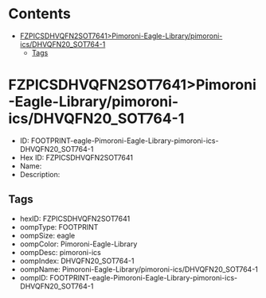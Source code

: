 



Contents
========

* [FZPICSDHVQFN2SOT7641>Pimoroni-Eagle-Library/pimoroni-ics/DHVQFN20_SOT764-1](#fzpicsdhvqfn2sot7641pimoroni-eagle-librarypimoroni-icsdhvqfn20_sot764-1)
	* [Tags](#tags)

# FZPICSDHVQFN2SOT7641>Pimoroni-Eagle-Library/pimoroni-ics/DHVQFN20_SOT764-1

- ID: FOOTPRINT-eagle-Pimoroni-Eagle-Library-pimoroni-ics-DHVQFN20_SOT764-1
- Hex ID: FZPICSDHVQFN2SOT7641
- Name: 
- Description: 

## Tags

- hexID: FZPICSDHVQFN2SOT7641
- oompType: FOOTPRINT
- oompSize: eagle
- oompColor: Pimoroni-Eagle-Library
- oompDesc: pimoroni-ics
- oompIndex: DHVQFN20_SOT764-1
- oompName: Pimoroni-Eagle-Library/pimoroni-ics/DHVQFN20_SOT764-1
- oompID: FOOTPRINT-eagle-Pimoroni-Eagle-Library-pimoroni-ics-DHVQFN20_SOT764-1
